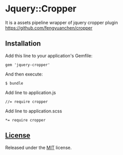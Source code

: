 # Jquery::Cropper

It is a assets pipeline wrapper of jquery cropper plugin https://github.com/fengyuanchen/cropper

## Installation

Add this line to your application's Gemfile:

    gem 'jquery-cropper'

And then execute:

    $ bundle

Add line to application.js

    //= require cropper

Add line to application.scss

    *= require cropper

## [License](https://github.com/fengyuanchen/cropper/blob/master/LICENSE.md)

Released under the [MIT](http://opensource.org/licenses/mit-license.html) license.

